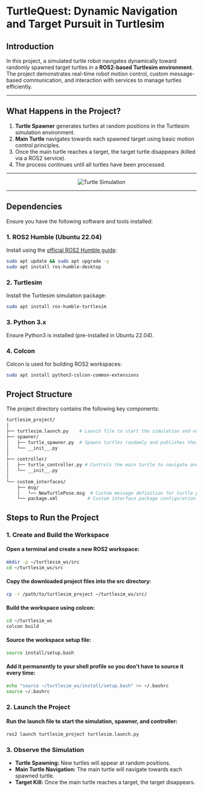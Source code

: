 # **TurtleQuest: Dynamic Navigation and Target Pursuit in Turtlesim**

## **Introduction**

In this project, a simulated turtle robot navigates dynamically toward randomly spawned target turtles in a **ROS2-based Turtlesim environment**. The project demonstrates real-time robot motion control, custom message-based communication, and interaction with services to manage turtles efficiently.

---

## **What Happens in the Project?**

1. **Turtle Spawner** generates turtles at random positions in the Turtlesim simulation environment.  
2. **Main Turtle** navigates towards each spawned target using basic motion control principles.  
3. Once the main turtle reaches a target, the target turtle disappears (killed via a ROS2 service).  
4. The process continues until all turtles have been processed.

---

<div align="center">
  <img src="turtlesim.gif" alt="Turtle Simulation">
</div>


---

## **Dependencies**

Ensure you have the following software and tools installed:

### **1. ROS2 Humble (Ubuntu 22.04)**

Install using the [official ROS2 Humble guide](https://docs.ros.org/en/humble/Installation.html):

```bash
sudo apt update && sudo apt upgrade -y
sudo apt install ros-humble-desktop
```

### **2. Turtlesim**
Install the Turtlesim simulation package:

```bash
sudo apt install ros-humble-turtlesim
```
### **3. Python 3.x**
Ensure Python3 is installed (pre-installed in Ubuntu 22.04).

### **4. Colcon**
Colcon is used for building ROS2 workspaces:

```bash
sudo apt install python3-colcon-common-extensions
```

## **Project Structure**
The project directory contains the following key components:
```bash
turtlesim_project/
│
├── turtlesim.launch.py    # Launch file to start the simulation and nodes
├── spawner/
│   ├── turtle_spawner.py  # Spawns turtles randomly and publishes their positions
│   └── __init__.py
│
├── controller/
│   ├── turtle_controller.py # Controls the main turtle to navigate and kill targets
│   └── __init__.py
│
└── custom_interfaces/
    ├── msg/
    │   └── NewTurtlePose.msg  # Custom message definition for turtle positions
    └── package.xml           # Custom interface package configuration
```

## **Steps to Run the Project**

### **1. Create and Build the Workspace**
#### **Open a terminal and create a new ROS2 workspace:**

```bash
mkdir -p ~/turtlesim_ws/src
cd ~/turtlesim_ws/src
```
#### **Copy the downloaded project files into the src directory:**

```bash
cp -r /path/to/turtlesim_project ~/turtlesim_ws/src/
```
#### **Build the workspace using colcon:**

```bash
cd ~/turtlesim_ws
colcon build
```

#### **Source the workspace setup file:**

```bash
source install/setup.bash
```

#### **Add it permanently to your shell profile so you don't have to source it every time:**

```bash
echo "source ~/turtlesim_ws/install/setup.bash" >> ~/.bashrc
source ~/.bashrc
```




### **2. Launch the Project**

#### **Run the launch file to start the simulation, spawner, and controller:**

```bash
ros2 launch turtlesim_project turtlesim.launch.py
```


### 3. **Observe the Simulation**
- **Turtle Spawning:** New turtles will appear at random positions.
- **Main Turtle Navigation:** The main turtle will navigate towards each spawned turtle.
- **Target Kill:** Once the main turtle reaches a target, the target disappears.
